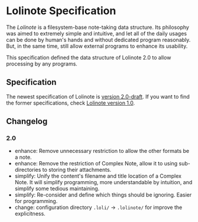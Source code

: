 # Lolinote Specification

The *Lolinote* is a filesystem-base note-taking data structure. Its philosophy was aimed to extremely simple and intuitive, and let all of the daily usages can be done by human's hands and without dedicated program reasonably. But, in the same time, still allow external programs to enhance its usability.

This specification defined the data structure of Lolinote 2.0 to allow processing by any programs.



## Specification

The newest specification of Lolinote is [version 2.0-draft]. If you want to find the former specifications, check [Lolinote version 1.0].

[version 2.0-draft]: spec-2.0.md
[Lolinote version 1.0]: https://bitbucket.org/civalin/lolinote/wiki/Home



## Changelog

### 2.0

- enhance: Remove unnecessary restriction to allow the other formats be a note.
- enhance: Remove the restriction of Complex Note, allow it to using sub-directories to storing their attachments.
- simplify: Unify the content's filename and title location of a Complex Note. It will simplify programming, more understandable by intuition, and simplify some tedious maintaining.
- simplify: Re-consider and define which things should be ignoring. Easier for programming.
- change: configuration directory `.loli/` -> `.lolinote/` for improve the explicitness.
